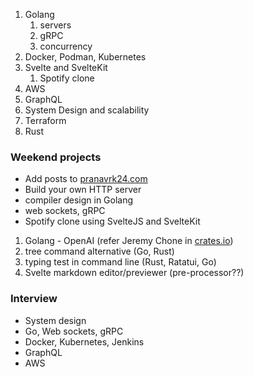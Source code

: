 1. Golang
   1. servers
   2. gRPC
   3. concurrency
2. Docker, Podman, Kubernetes
3. Svelte and SvelteKit
   1. Spotify clone
4. AWS
5. GraphQL
6. System Design and scalability
7. Terraform
8. Rust

### Weekend projects

- Add posts to [pranavrk24.com](https://www.pranavrk24.com)
- Build your own HTTP server
- compiler design in Golang
- web sockets, gRPC
- Spotify clone using SvelteJS and SvelteKit

1. Golang - OpenAI (refer Jeremy Chone in [crates.io](https://crates.io/users/jeremychone))
2. tree command alternative (Go, Rust)
3. typing test in command line (Rust, Ratatui, Go)
4. Svelte markdown editor/previewer (pre-processor??)


### Interview

- System design
- Go, Web sockets, gRPC
- Docker, Kubernetes, Jenkins
- GraphQL
- AWS